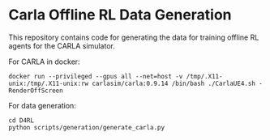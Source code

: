 # Carla Offline RL Data Generation

This repository contains code for generating the data for training offline RL agents for the CARLA simulator.

For CARLA in docker:
```
docker run --privileged --gpus all --net=host -v /tmp/.X11-unix:/tmp/.X11-unix:rw carlasim/carla:0.9.14 /bin/bash ./CarlaUE4.sh -RenderOffScreen
```

For data generation:
```
cd D4RL
python scripts/generation/generate_carla.py 
```
